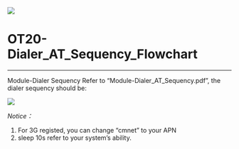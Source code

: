 ![](https://i.imgur.com/Q8Jcei1.png)

# OT20-Dialer_AT_Sequency_Flowchart
---

Module-Dialer Sequency Refer to “Module-Dialer_AT_Sequency.pdf”, the dialer sequency should be: 

![](https://i.imgur.com/lMYeA37.png)


*Notice：*

1. For 3G registed, you can change “cmnet” to your APN  
2. sleep 10s refer to your system’s ability.

